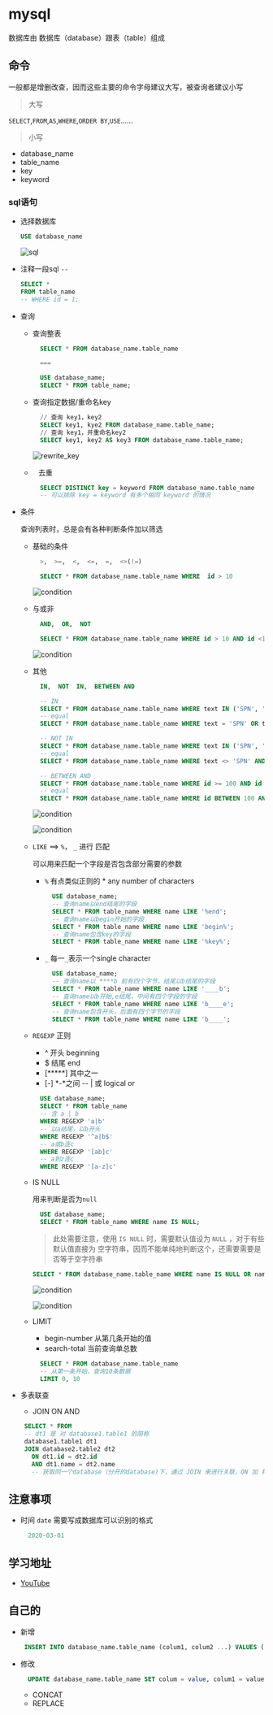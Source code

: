 # mysql

数据库由 数据库（database）跟表（table）组成

## 命令
一般都是增删改查，因而这些主要的命令字母建议大写，被查询者建议小写

> 大写

 `SELECT`,`FROM`,`AS`,`WHERE`,`ORDER BY`,`USE`......

> 小写

+ database_name
+ table_name
+ key
+ keyword


### sql语句

+ 选择数据库

  ```sql
  USE database_name
  ```

  ![sql](imgs/base.png)

+ 注释一段sql  `--`

  ```sql
  SELECT *
  FROM table_name
  -- WHERE id = 1;
  ```

+ 查询
  
  - 查询整表

    ```sql
      SELECT * FROM database_name.table_name

      ===

      USE database_name;
      SELECT * FROM table_name;
    ```

  - 查询指定数据/重命名key

    ```sql
      // 查询 key1，key2
      SELECT key1, kye2 FROM database_name.table_name;
      // 查询 key1，并重命名key2
      SELECT key1, key2 AS key3 FROM database_name.table_name;
    ```

    ![rewrite_key](imgs/rewrite_key.png)

  - ` ` 去重

    ```sql
      SELECT DISTINCT key = keyword FROM database_name.table_name
      -- 可以排除 key = keyword 有多个相同 keyword 的情况
    ``` 
  
+ 条件 

  查询列表时，总是会有各种判断条件加以筛选

  + 基础的条件

    ```sql
      >,  >=,  <,  <=,  =,  <>(!=)
    ```

    ```sql
      SELECT * FROM database_name.table_name WHERE  id > 10
    ```

    ![condition](imgs/condition4.png)

  + 与或非
  
    ```sql
      AND,  OR,  NOT
    ```

    ```sql
      SELECT * FROM database_name.table_name WHERE id > 10 AND id <100 OR text = 'SPN' AND (price * 10 > 100)  
    ```

    ![condition](imgs/condition2.png)


  + 其他

    ```sql
      IN,  NOT  IN,  BETWEEN AND
    ```

    ```sql
      -- IN
      SELECT * FROM database_name.table_name WHERE text IN ('SPN', 'BB')
      -- equal
      SELECT * FROM database_name.table_name WHERE text = 'SPN' OR text = 'BB'

      -- NOT IN
      SELECT * FROM database_name.table_name WHERE text IN ('SPN', 'BB')
      -- equal
      SELECT * FROM database_name.table_name WHERE text <> 'SPN' AND text <> 'BB'

      -- BETWEEN AND
      SELECT * FROM database_name.table_name WHERE id >= 100 AND id <= 200
      -- equal
      SELECT * FROM database_name.table_name WHERE id BETWEEN 100 AND 200
    ```

    ![condition](imgs/condition1.png)

    ![condition](imgs/condition3.png)

  + `LIKE` ==> `%`， `_` 进行 匹配

    可以用来匹配一个字段是否包含部分需要的参数

    - `%` 有点类似正则的 * any number of characters

      ```sql
        USE database_name;
        -- 查询name以end结尾的字段
        SELECT * FROM table_name WHERE name LIKE '%end';
        -- 查询name以begin开始的字段
        SELECT * FROM table_name WHERE name LIKE 'begin%';
        -- 查询name包含key的字段
        SELECT * FROM table_name WHERE name LIKE '%key%';
      ```

    - `_` 每一`_`表示一个single character

      ```sql
        USE database_name;
        -- 查询name以 ****b 前有四个字节，结尾以b结尾的字段
        SELECT * FROM table_name WHERE name LIKE '____b';
        -- 查询name以b开始,e结尾，中间有四个字段的字段
        SELECT * FROM table_name WHERE name LIKE 'b____e';
        -- 查询name包含开头，后面有四个字节的字段
        SELECT * FROM table_name WHERE name LIKE 'b____';
      ```

  + `REGEXP` 正则

    - ^ 开头 beginning
    - $ 结尾 end
    - [*****] 其中之一
    - [*-*] *-*之间
    -- |  或 logical or

    ```sql
      USE database_name;
      SELECT * FROM table_name
      -- 含 a | b
      WHERE REGEXP 'a|b'
      -- 以a结尾，以b开头
      WHERE REGEXP '^a|b$'
      -- a或b连c
      WHERE REGEXP '[ab]c'
      -- a到z连c
      WHERE REGEXP '[a-z]c'
    ```

  - IS NULL

    用来判断是否为`null`

    ```sql
      USE database_name;
      SELECT * FROM table_name WHERE name IS NULL;
    ```

    > 此处需要注意，使用 `IS NULL` 时，需要默认值设为 `NULL` ，对于有些默认值直接为 空字符串，因而不能单纯地判断这个，还需要需要是否等于空字符串

    ```sql
    SELECT * FROM database_name.table_name WHERE name IS NULL OR name = '';
    ```

    ![condition](imgs/condition5.png)

    ![condition](imgs/condition6.png)

  - LIMIT

    - begin-number 从第几条开始的值
    - search-total 当前查询单总数

    ```sql
      SELECT * FROM database_name.table_name
      -- 从第一条开始，查询10条数据
      LIMIT 0, 10
    ```


+ 多表联查

  - JOIN ON AND

   ```sql
    SELECT * FROM
    -- dt1 是 对 database1.table1 的简称
    database1.table1 dt1
    JOIN database2.table2 dt2
      ON dt1.id = dt2.id
      AND dt1.name = dt2.name
      -- 获取同一个database（分开的database)下，通过 JOIN 来进行关联，ON 加 判断条件，可以通过AND来进行条件累加
   ```

    > 

## 注意事项

+ 时间 `date` 需要写成数据库可以识别的格式
  
  ```sql
    2020-03-01
  ```

## 学习地址
+ [YouTube](https://www.youtube.com/watch?v=7S_tz1z_5bA)





## 自己的

+ 新增

  ```sql
   INSERT INTO database_name.table_name (colum1, colum2 ...) VALUES (value1, value2 ...)
  ```

+ 修改

  ```sql
    UPDATE database_name.table_name SET colum = value, colum1 = value1 ... WHERE ...
  ```

  + CONCAT
  + REPLACE

